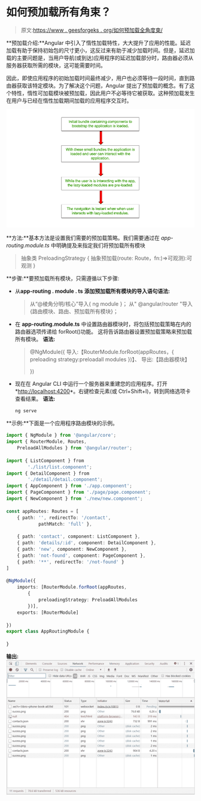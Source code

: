 # 如何预加载所有角束？

> 原文:[https://www . geesforgeks . org/如何预加载全角度束/](https://www.geeksforgeeks.org/how-to-preload-all-angular-bundles/)

**预加载介绍:**Angular 中引入了惰性加载特性，大大提升了应用的性能。延迟加载有助于保持初始包的尺寸更小，这反过来有助于减少加载时间。但是，延迟加载的主要问题是，当用户导航(或到达)应用程序的延迟加载部分时，路由器必须从服务器获取所需的模块，这可能需要时间。

因此，即使应用程序的初始加载时间最终减少，用户也必须等待一段时间，直到路由器获取该特定模块。为了解决这个问题，Angular 提出了预加载的概念。有了这个特性，惰性可加载模块被预加载，因此用户不必等待它被获取。这种预加载发生在用户与已经在惰性加载期间加载的应用程序交互时。

![](img/7f00381a5179fbd512cf6d993223f214.png)

**方法:**基本方法是设置我们需要的预加载策略。我们需要通过在 *app-routing.module.ts* 中明确提及来指定我们将预加载所有模块

> 抽象类 PreloadingStrategy {
> 抽象预加载(route: Route，fn:)=>可观测<any>):可观测 <any>}</any></any>

**步骤:**要预加载所有模块，只需遵循以下步骤:

*   从**app-routing . module . ts**
    **添加预加载所有模块的导入语句语法:**

    > 从“@棱角分明/核心”导入{ ng module }；
    > 从" @angular/router "导入{路由模块、路由、预加载所有模块}；

*   在 **app-routing.module.ts** 中设置路由器模块时，将包括预加载策略在内的路由器选项传递给 forRoot()功能。
    这将告诉路由器设置预加载策略来预加载所有模块。
    **语法:**

    > @NgModule({
    > 导入:【RouterModule.forRoot(appRoutes，{ preloading strategy:preloadall modules })】、
    > 导出:【路由器模块】
    > 
    > })

*   现在在 Angular CLI 中运行一个服务器来重建您的应用程序。打开*<u>http://localhost:4200</u>*。右键检查元素(或 Ctrl+Shift+I)，转到网络选项卡查看结果。
    **语法:**

    ```ts
    ng serve
    ```

**示例:**下面是一个应用程序路由模块的示例。

```ts
import { NgModule } from '@angular/core';
import { RouterModule, Routes, 
    PreloadAllModules } from '@angular/router';

import { ListComponent } from 
        './list/list.component';
import { DetailComponent } from 
        './detail/detail.component';
import { AppComponent } from './app.component';
import { PageComponent } from './page/page.component';
import { NewComponent } from './new/new.component';

const appRoutes: Routes = [
    { path: '', redirectTo: '/contact',
            pathMatch: 'full' },

    { path: 'contact', component: ListComponent },
    { path: 'details/:id', component: DetailComponent },
    { path: 'new', component: NewComponent },
    { path: 'not-found', component: PageComponent },
    { path: '**', redirectTo: '/not-found' }
]

@NgModule({
    imports: [RouterModule.forRoot(appRoutes,
        {
            preloadingStrategy: PreloadAllModules
        })],
    exports: [RouterModule]

})
export class AppRoutingModule {

}
```

**输出:**
![](img/fde9713639a70fc98086fb0fb2b97bf0.png)
